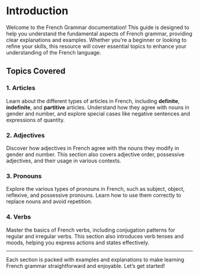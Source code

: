 ﻿# Introduction

Welcome to the French Grammar documentation! This guide is designed to help you understand the fundamental aspects of
French grammar, providing clear explanations and examples. Whether you're a beginner or looking to refine your skills,
this resource will cover essential topics to enhance your understanding of the French language.

## Topics Covered

### 1. **Articles**

Learn about the different types of articles in French, including **definite**, **indefinite**, and **partitive**
articles. Understand how they agree with nouns in gender and number, and explore special cases like negative sentences
and expressions of quantity.

### 2. **Adjectives**

Discover how adjectives in French agree with the nouns they modify in gender and number. This section also covers
adjective order, possessive adjectives, and their usage in various contexts.

### 3. **Pronouns**

Explore the various types of pronouns in French, such as subject, object, reflexive, and possessive pronouns. Learn how
to use them correctly to replace nouns and avoid repetition.

### 4. **Verbs**

Master the basics of French verbs, including conjugation patterns for regular and irregular verbs. This section also
introduces verb tenses and moods, helping you express actions and states effectively.

---

Each section is packed with examples and explanations to make learning French grammar straightforward and enjoyable.
Let’s get started!
